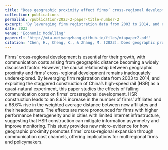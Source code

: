 ```yaml
---
title: "Does geographic proximity affect firms’ cross-regional development? Evidence from high-speed rail construction in China"
collection: publications
permalink: /publication/2023-2-paper-title-number-2
excerpt: 'By leveraging firm registration data from 2003 to 2014, and exploiting the staggered construction of China’s high-speed rail (HSR) as a quasi-natural experiment, this paper studies the effects of falling communication costs on firms’ cross-regional development.'
date: 2023
venue: 'Economic Modelling'
paperurl: 'http://mia-meiyangzhang.github.io/files/miapaper2.pdf'
citation: 'Chen, H., Cheng, K., & Zhang, M. (2023). Does geographic proximity affect firms’ cross-regional development? Evidence from high-speed rail construction in China. Economic Modelling, 126, 106402.'
---
```


Firms’ cross-regional development is essential for their growth, with communication costs arising from geographic distance becoming a widely discussed factor. However, the causal relationship between geographic proximity and firms’ cross-regional development remains inadequately underexplored. By leveraging firm registration data from 2003 to 2014, and exploiting the staggered construction of China’s high-speed rail (HSR) as a quasi-natural experiment, this paper studies the effects of falling communication costs on firms’ crossregional development. HSR construction leads to an 8.6% increase in the number of firms’ affiliates and a 68.6% rise in the weighted average distance between new affiliates and their headquarters. The effects are more pronounced for firms with higher performance heterogeneity and in cities with limited Internet infrastructure, suggesting that HSR construction can mitigate information asymmetry and improve monitoring. This study provides new micro-evidence for how geographic proximity promotes firms’ cross-regional expansion through communication cost channels, offering implications for multiregional firms and policymakers.

